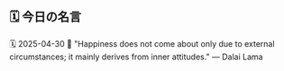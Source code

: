 ## 🗓️ 今日の名言

<!--START_SECTION:quote-->
🗓️ 2025-04-30
💬 "Happiness does not come about only due to external circumstances; it mainly derives from inner attitudes." — Dalai Lama
<!--END_SECTION:quote-->
